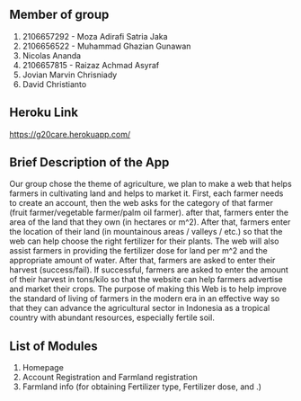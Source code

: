## Member of group
1. 2106657292 - Moza Adirafi Satria Jaka
2. 2106656522 -  Muhammad Ghazian Gunawan  
3. Nicolas Ananda 
4. 2106657815 -  Raizaz Achmad Asyraf
5. Jovian Marvin Chrisniady
6. David Christianto

## Heroku Link
https://g20care.herokuapp.com/

## Brief Description of the App
Our group chose the theme of agriculture, we plan to make a web that helps farmers in cultivating land and helps to market it. First, each farmer needs to create an account, then the web asks for the category of that farmer (fruit farmer/vegetable farmer/palm oil farmer). after that, farmers enter the area of the land that they own (in hectares or m^2). After that, farmers enter the location of their land (in mountainous areas / valleys / etc.) so that the web can help choose the right fertilizer for their plants. The web will also assist farmers in providing the fertilizer dose for land per m^2 and the appropriate amount of water. After that, farmers are asked to enter their harvest (success/fail). If successful, farmers are asked to enter the amount of their harvest in tons/kilo so that the website can help farmers advertise and market their crops. The purpose of making this Web is to help improve the standard of living of farmers in the modern era in an effective way so that they can advance the agricultural sector in Indonesia as a tropical country with abundant resources, especially fertile soil.

## List of Modules
1. Homepage 
2. Account Registration and Farmland registration
3. Farmland info (for obtaining Fertilizer type, Fertilizer dose, and .)


